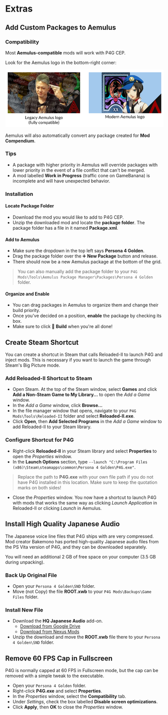 ﻿# Extras
## Add Custom Packages to Aemulus
### Compatibility
Most **Aemulus-compatible** mods will work with P4G CEP.

Look for the Aemulus logo in the bottom-right corner:

![](img/extras/aemulus_logo.png)

Aemulus will also automatically convert any package created for **Mod Compendium**.

### Tips

- A package with higher priority in Aemulus will override packages with lower priority in the event of a file conflict that can't be merged.
- A mod labelled **Work in Progress** (traffic cone on GameBanana) is incomplete and will have unexpected behavior.

### Installation
#### Locate Package Folder
- Download the mod you would like to add to P4G CEP.
- Unzip the downloaded mod and locate the **package folder**. The package folder has a file in it named **Package.xml**.

#### Add to Aemulus
- Make sure the dropdown in the top left says **Persona 4 Golden**.
- Drag the package folder over the ➕ **New Package** button and release.
- There should now be a new Aemulus package at the bottom of the grid.

> You can also manually add the package folder to your `P4G Mods\Tools\Aemulus Package Manager\Packages\Persona 4 Golden` folder.

#### Organize and Enable
- You can drag packages in Aemulus to organize them and change their build priority.
- Once you've decided on a position, **enable** the package by checking its box.
- Make sure to click 🔨 **Build**  when you're all done!

## Create Steam Shortcut

You can create a shortcut in Steam that calls Reloaded-II to launch P4G and inject mods. This is necessary if you want to launch the game through Steam's Big Picture mode.

### Add Reloaded-II Shortcut to Steam
- Open Steam. At the top of the Steam window, select **Games** and click **Add a Non-Steam Game to My Library...** to open the *Add a Game* window.
- In the *Add a Game* window, click **Browse...**
- In the file manager window that opens, navigate to your `P4G Mods\Tools\Reloaded-II` folder and select **Reloaded-II.exe**.
- Click **Open**, then **Add Selected Programs** in the *Add a Game* window to add Reloaded-II to your Steam library.

### Configure Shortcut for P4G
- Right-click **Reloaded-II** in your Steam library and select **Properties** to open the *Properties* window.
- In the **Launch Options** section, type `--launch "C:\Program Files (x86)\Steam\steamapps\common\Persona 4 Golden\P4G.exe"`.

> Replace the path to **P4G.exe** with your own file path if you do not have P4G installed in this location. Make sure to keep the quotation marks on both sides!

- Close the *Properties* window. You now have a shortcut to launch P4G with mods that works the same way as clicking *Launch Application* in Reloaded-II or clicking *Launch* in Aemulus.

## Install High Quality Japanese Audio
The Japanese voice line files that P4G ships with are very compressed. Mod creator Bakemono has ported high-quality Japanese audio files from the PS Vita version of P4G, and they can be downloaded separately.

You will need an additional 2 GB of free space on your computer (3.5 GB during unpacking).

### Back Up Original File
- Open your `Persona 4 Golden\SND` folder.
- Move (not Copy) the file **ROOT.xwb** to your `P4G Mods\Backups\Game Files` folder.

### Install New File
- Download the **HQ Japanese Audio** add-on.
  - [Download from Google Drive](https://drive.google.com/file/d/1SuOuqcL6qP3XiiuPp0TGtJVT2Roh7wQh/view)
  - [Download from Nexus Mods](https://www.nexusmods.com/persona4golden/mods/11?tab=files)
- Unzip the download and move the **ROOT.xwb** file there to your `Persona 4 Golden\SND` folder.
 
## Remove 60 FPS Cap in Fullscreen
P4G is normally capped at 60 FPS in Fullscreen mode, but the cap can be removed with a simple tweak to the executable.

* Open your `Persona 4 Golden` folder.
* Right-click **P4G.exe** and select **Properties**.
* In the *Properties* window, select the **Compatibility** tab.
* Under *Settings*, check the box labelled **Disable screen optimizations**.
* Click **Apply**, then **OK** to close the *Properties* window.
